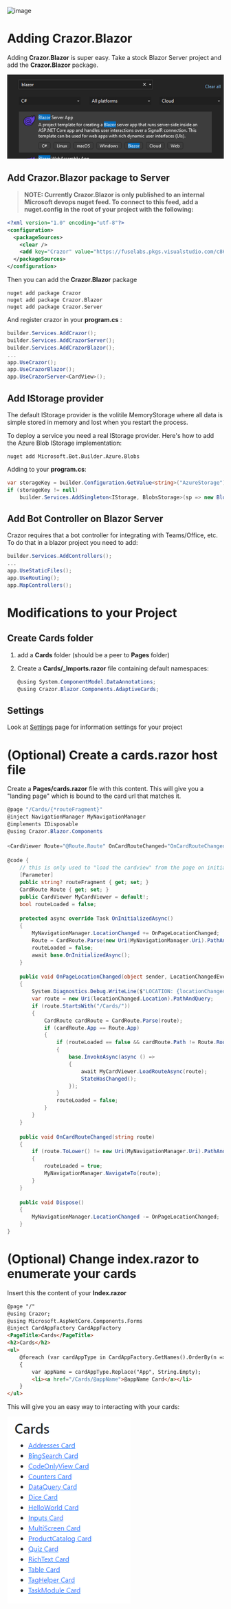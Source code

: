 

![image](https://user-images.githubusercontent.com/17789481/197238565-e3f895d0-6def-4d41-aba2-721d5432b1ef.png)

# Adding Crazor.Blazor 

Adding **Crazor.Blazor** is super easy.  Take a stock Blazor Server project and add the **Crazor.Blazor** package.

![image-20230106113527616](assets/image-20230106113527616.png)

## Add Crazor.Blazor package to Server

>  **NOTE: Currently Crazor.Blazor is only published to an internal Microsoft devops nuget feed.  To connect to this feed, add a nuget.config in the root of your project with the following:**

```xml
<?xml version="1.0" encoding="utf-8"?>
<configuration>
  <packageSources>
    <clear />
    <add key="Crazor" value="https://fuselabs.pkgs.visualstudio.com/c861868a-1061-43d1-8232-ed9ab373867c/_packaging/Crazor/nuget/v3/index.json" />
  </packageSources>
</configuration>
```

Then you can add the **Crazor.Blazor** package

```shell
nuget add package Crazor
nuget add package Crazor.Blazor
nuget add package Crazor.Server
```

And register crazor in your **program.cs** :

```c#
builder.Services.AddCrazor();
builder.Services.AddCrazorServer();
builder.Services.AddCrazorBlazor();
...
app.UseCrazor();
app.UseCrazorBlazor();
app.UseCrazorServer<CardView>();
```



## Add IStorage provider

The default IStorage provider is the volitile MemoryStorage where all data is simple stored in memory and lost when you restart the process. 

To deploy a service you need a real IStorage provider. Here's how to add the Azure Blob IStorage implementation:

```shell
nuget add Microsoft.Bot.Builder.Azure.Blobs
```

Adding to your **program.cs**:

```C#
var storageKey = builder.Configuration.GetValue<string>("AzureStorage");
if (storageKey != null)
	builder.Services.AddSingleton<IStorage, BlobsStorage>(sp => new BlobsStorage(storageKey, "mybot"));
```



## Add Bot Controller on Blazor Server

Crazor requires that a bot controller for integrating with Teams/Office, etc. To do that in a blazor project you need to add:

```C#
builder.Services.AddControllers();
...
app.UseStaticFiles();
app.UseRouting();
app.MapControllers();
```



# Modifications to your Project

## Create Cards folder

1. add a **Cards** folder (should be a peer to **Pages** folder)

2. Create a **Cards/_Imports.razor** file containing default namespaces:

   ```C#
   @using System.ComponentModel.DataAnnotations;
   @using Crazor.Blazor.Components.AdaptiveCards;
   ```

## Settings

Look at [Settings](../Settings.md) page for information settings for your project 

# (Optional) Create a cards.razor host file

Create a **Pages/cards.razor** file with this content.  This will give you a "landing page" which is bound to the card url that matches it.

```c#
@page "/Cards/{*routeFragment}"
@inject NavigationManager MyNavigationManager
@implements IDisposable
@using Crazor.Blazor.Components

<CardViewer Route="@Route.Route" OnCardRouteChanged="OnCardRouteChanged" @ref="MyCardViewer" />

@code {
    // this is only used to "load the cardview" from the page on initial load.
    [Parameter]
    public string? routeFragment { get; set; }
    CardRoute Route { get; set; }
    public CardViewer MyCardViewer = default!;
    bool routeLoaded = false;

    protected async override Task OnInitializedAsync()
    {
        MyNavigationManager.LocationChanged += OnPageLocationChanged;
        Route = CardRoute.Parse(new Uri(MyNavigationManager.Uri).PathAndQuery);
        routeLoaded = false;
        await base.OnInitializedAsync();
    }

    public void OnPageLocationChanged(object sender, LocationChangedEventArgs locationChanged)
    {
        System.Diagnostics.Debug.WriteLine($"LOCATION: {locationChanged.Location}");
        var route = new Uri(locationChanged.Location).PathAndQuery;
        if (route.StartsWith("/Cards/"))
        {
            CardRoute cardRoute = CardRoute.Parse(route);
            if (cardRoute.App == Route.App)
            {
                if (routeLoaded == false && cardRoute.Path != Route.Route)
                {
                    base.InvokeAsync(async () =>
                    {
                        await MyCardViewer.LoadRouteAsync(route);
                        StateHasChanged();
                    });
                }
                routeLoaded = false;
            }
        }
    }

    public void OnCardRouteChanged(string route)
    {
        if (route.ToLower() != new Uri(MyNavigationManager.Uri).PathAndQuery.ToLower())
        {
            routeLoaded = true;
            MyNavigationManager.NavigateTo(route);
        }
    }

    public void Dispose()
    {
        MyNavigationManager.LocationChanged -= OnPageLocationChanged;
    }
}	
```



# (Optional) Change index.razor to enumerate your cards

Insert this the content of your **Index.razor**

```html
@page "/"
@using Crazor;
@using Microsoft.AspNetCore.Components.Forms
@inject CardAppFactory CardAppFactory
<PageTitle>Cards</PageTitle>
<h2>Cards</h2>
<ul>
    @foreach (var cardAppType in CardAppFactory.GetNames().OrderBy(n => n))
    {
        var appName = cardAppType.Replace("App", String.Empty);
        <li><a href="/Cards/@appName">@appName Card</a></li>
    }
</ul>

```

This will give you an easy way to interacting with your cards:

![image-20221104003206930](../assets/image-20221104003206930.png)
